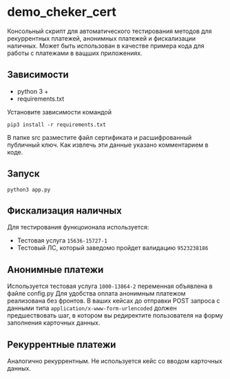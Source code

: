 # demo_cheker_cert
Консольный скрипт для автоматического тестирования методов для рекуррентных платежей, анонимных платежей и фискализации наличных. 
Может быть использован в качестве примера кода для работы с платежами в ващших приложениях.

## Зависимости
- python 3 +
- requirements.txt

Установите зависимости командой 

`pip3 install -r requirements.txt`

В папке src разместите файл сертификата и расшифрованный публичный ключ. Как извлечь эти данные указано комментарием в коде. 

## Запуск
`python3 app.py`

## Фискализация наличных

Для тестирования функцоионала используется: 
- Тестовая услуга `15636-15727-1`
- Тестовый ЛС, который заведомо пройдет валидацию `9523238186`

## Анонимные платежи

Используется тестовая услуга `1000-13864-2` переменная объявлена в файле config.py
Для удобства оплата анонимным платежом реализована без фронтов. 
В ваших кейсах до отправки POST запроса с данными типа `application/x-www-form-urlencoded` должен предшествовать шаг, в котором вы редиректите пользователя на форму заполнения карточных данных.

## Рекуррентные платежи

Аналогично рекуррентным. Не используется кейс со вводом карточных данных. 
